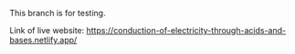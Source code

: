 This branch is for testing.

Link of live website: https://conduction-of-electricity-through-acids-and-bases.netlify.app/
